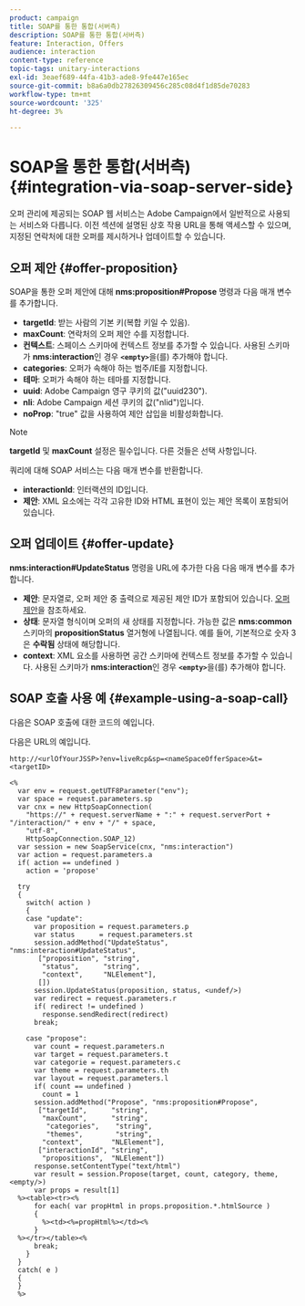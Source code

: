 ```yaml
---
product: campaign
title: SOAP를 통한 통합(서버측)
description: SOAP를 통한 통합(서버측)
feature: Interaction, Offers
audience: interaction
content-type: reference
topic-tags: unitary-interactions
exl-id: 3eaef689-44fa-41b3-ade8-9fe447e165ec
source-git-commit: b8a6a0db27826309456c285c08d4f1d85de70283
workflow-type: tm+mt
source-wordcount: '325'
ht-degree: 3%

---
```


# SOAP을 통한 통합(서버측){#integration-via-soap-server-side}



오퍼 관리에 제공되는 SOAP 웹 서비스는 Adobe Campaign에서 일반적으로 사용되는 서비스와 다릅니다. 이전 섹션에 설명된 상호 작용 URL을 통해 액세스할 수 있으며, 지정된 연락처에 대한 오퍼를 제시하거나 업데이트할 수 있습니다.

## 오퍼 제안 {#offer-proposition}

SOAP을 통한 오퍼 제안에 대해 **nms:proposition#Propose** 명령과 다음 매개 변수를 추가합니다.

* **targetId**: 받는 사람의 기본 키(복합 키일 수 있음).
* **maxCount**: 연락처의 오퍼 제안 수를 지정합니다.
* **컨텍스트**: 스페이스 스키마에 컨텍스트 정보를 추가할 수 있습니다. 사용된 스키마가 **nms:interaction**&#x200B;인 경우 **`<empty>`**&#x200B;을(를) 추가해야 합니다.
* **categories**: 오퍼가 속해야 하는 범주/IE를 지정합니다.
* **테마**: 오퍼가 속해야 하는 테마를 지정합니다.
* **uuid**: Adobe Campaign 영구 쿠키의 값(&quot;uuid230&quot;).
* **nli**: Adobe Campaign 세션 쿠키의 값(&quot;nlid&quot;)입니다.
* **noProp**: &quot;true&quot; 값을 사용하여 제안 삽입을 비활성화합니다.

>[!NOTE]
>
>**targetId** 및 **maxCount** 설정은 필수입니다. 다른 것들은 선택 사항입니다.

쿼리에 대해 SOAP 서비스는 다음 매개 변수를 반환합니다.

* **interactionId**: 인터랙션의 ID입니다.
* **제안**: XML 요소에는 각각 고유한 ID와 HTML 표현이 있는 제안 목록이 포함되어 있습니다.

## 오퍼 업데이트 {#offer-update}

**nms:interaction#UpdateStatus** 명령을 URL에 추가한 다음 다음 매개 변수를 추가합니다.

* **제안**: 문자열로, 오퍼 제안 중 출력으로 제공된 제안 ID가 포함되어 있습니다. [오퍼 제안](#offer-proposition)을 참조하세요.
* **상태**: 문자열 형식이며 오퍼의 새 상태를 지정합니다. 가능한 값은 **nms:common** 스키마의 **propositionStatus** 열거형에 나열됩니다. 예를 들어, 기본적으로 숫자 3은 **수락됨** 상태에 해당합니다.
* **context**: XML 요소를 사용하면 공간 스키마에 컨텍스트 정보를 추가할 수 있습니다. 사용된 스키마가 **nms:interaction**&#x200B;인 경우 **`<empty>`**&#x200B;을(를) 추가해야 합니다.

## SOAP 호출 사용 예 {#example-using-a-soap-call}

다음은 SOAP 호출에 대한 코드의 예입니다.

다음은 URL의 예입니다.

```
http://<urlOfYourJSSP>?env=liveRcp&sp=<nameSpaceOfferSpace>&t=<targetID>
```

```
<%
  var env = request.getUTF8Parameter("env");
  var space = request.parameters.sp
  var cnx = new HttpSoapConnection(
    "https://" + request.serverName + ":" + request.serverPort + "/interaction/" + env + "/" + space,
    "utf-8",
    HttpSoapConnection.SOAP_12)
  var session = new SoapService(cnx, "nms:interaction")
  var action = request.parameters.a
  if( action == undefined )
    action = 'propose'

  try
  {
    switch( action )
    {
    case "update":
      var proposition = request.parameters.p
      var status      = request.parameters.st
      session.addMethod("UpdateStatus", "nms:interaction#UpdateStatus",
       ["proposition", "string",
        "status",      "string",
        "context",     "NLElement"],
       [])
      session.UpdateStatus(proposition, status, <undef/>)
      var redirect = request.parameters.r
      if( redirect != undefined )
        response.sendRedirect(redirect)
      break;

    case "propose":
      var count = request.parameters.n
      var target = request.parameters.t
      var categorie = request.parameters.c
      var theme = request.parameters.th
      var layout = request.parameters.l
      if( count == undefined )
        count = 1
      session.addMethod("Propose", "nms:proposition#Propose",
       ["targetId",      "string",
        "maxCount",      "string",
         "categories",    "string",
         "themes",        "string",
        "context",       "NLElement"],
       ["interactionId", "string",
        "propositions",  "NLElement"])
      response.setContentType("text/html")
      var result = session.Propose(target, count, category, theme, <empty/>)
      var props = result[1]
  %><table><tr><%
      for each( var propHtml in props.proposition.*.htmlSource )
      {
        %><td><%=propHtml%></td><%
      }
  %></tr></table><%
      break;
    }
  }
  catch( e )
  {
  }
  %>
```
